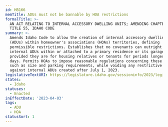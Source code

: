 ```yaml
---
id: HB166
memTitle: ADUs must not be bannable by HOA restrictions
formalTitle: >-
  AN ACT RELATING TO INTERNAL ACCESSORY DWELLING UNITS; AMENDING CHAPTER 32,
  TITLE 55, IDAHO CODE
summary: >-
  Amends Idaho Code to allow the creation of internal accessory dwelling units
  (ADUs) within homeowner's associations (HOAs) territories, defining
  permissible restrictions. Establishes that no covenants can outright prohibit
  internal ADUs within or attached to a primary residence or its garage,
  provided they are for housing relatives or tenants for periods longer than 30
  days. Permits HOAs to impose reasonable regulations concerning these ADUs,
  such as size and parking requirements, while voiding any restrictive covenants
  against internal ADUs created after July 1, 2023.
legislativeTextURI: https://legislature.idaho.gov/sessioninfo/2023/legislation/h0166/
states:
  - Idaho
statuses:
  - Enacted
inEffectDate: '2023-04-03'
tags:
  - ADU
  - HOA
statusSort: 1
---
```

